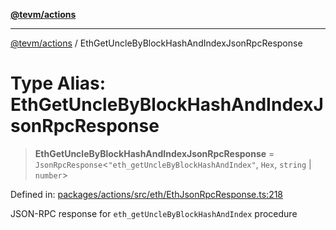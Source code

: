 [**@tevm/actions**](../README.md)

***

[@tevm/actions](../globals.md) / EthGetUncleByBlockHashAndIndexJsonRpcResponse

# Type Alias: EthGetUncleByBlockHashAndIndexJsonRpcResponse

> **EthGetUncleByBlockHashAndIndexJsonRpcResponse** = `JsonRpcResponse`\<`"eth_getUncleByBlockHashAndIndex"`, `Hex`, `string` \| `number`\>

Defined in: [packages/actions/src/eth/EthJsonRpcResponse.ts:218](https://github.com/evmts/tevm-monorepo/blob/main/packages/actions/src/eth/EthJsonRpcResponse.ts#L218)

JSON-RPC response for `eth_getUncleByBlockHashAndIndex` procedure
